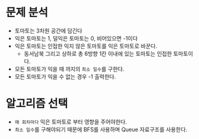 # 문제 분석
+ 토마토는 3차원 공간에 담긴다
+ 익은 토마토는 1, 덜익은 토마토는 0, 비어있으면 -1이다
+ 익은 토마토는 인접한 익지 않은 토마토를 익은 토마토로 바꾼다.
  + 동서남북 그리고 상하로 총 6방향 1칸 이내에 있는 토마토는 인접한 토마토이다.
+ 모든 토마토가 익을 때 까지의 `최소 일수`를 구한다.
+ 모든 토마토가 익을 수 없는 경우 -1 출력한다.


# 알고리즘 선택
+ `매 회차마다` 익은 토마토로 부터 영향을 주어야한다.
+ `최소 일수`를 구해야되기 때문에 BFS를 사용하며 Queue 자료구조를 사용한다.
